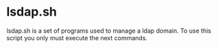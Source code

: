 # lsdap.sh
lsdap.sh is a set of programs used to manage a ldap domain.
To use this script you only must execute the next commands.

